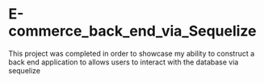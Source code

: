 # E-commerce_back_end_via_Sequelize
This project was completed in order to showcase my ability to construct a back end application to allows users to interact with the database via sequelize
